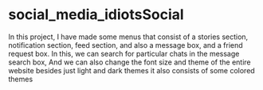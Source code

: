 # social_media_idiotsSocial
In this project, I have made some menus that consist of a stories section, notification section, feed section, and also a message box, and a friend request box. 
In this, we can search for particular chats in the message search box,
And we can also change the font size and theme of the entire website besides just light and dark themes it also consists of some colored themes
